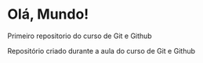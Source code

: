 # Olá, Mundo!
 Primeiro repositorio do curso de Git e Github

Repositório criado durante a aula do curso de Git e Github